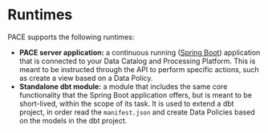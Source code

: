 # Runtimes

PACE supports the following runtimes:

* **PACE server application:** a continuous running ([Spring Boot](https://spring.io/projects/spring-boot)) application that is connected to your Data Catalog and Processing Platform. This is meant to be instructed through the API to perform specific actions, such as create a view based on a Data Policy.
* **Standalone dbt module:** a module that includes the same core functionality that the Spring Boot application offers, but is meant to be short-lived, within the scope of its task. It is used to extend a dbt project, in order read the `manifest.json` and create Data Policies based on the models in the dbt project.
